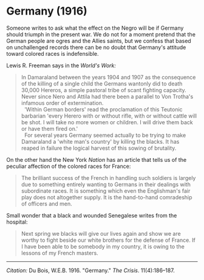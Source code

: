 <!--
title:   Germany
author:  Du Bois, W.E.B.
journal: The Crisis
year:    1916
volume:  11
issue:   4
pages:   186-187
-->

# Germany (1916)

Someone writes to ask what the effect on the Negro will be if Germany should triumph in the present war. We do not for a moment pretend that the German people are ogres and the Allies saints, but we confess that based on unchallenged records there can be no doubt that Germany's attitude toward colored races is indefensible.

Lewis R. Freeman says in the *World's Work:* 

> In Damaraland between the years 1904 and 1907 as the consequence of the killing of a single child the Germans wantonly did to death 30,000 Hereros, a simple pastoral tribe of scant fighting capacity. Never since Nero and Attila had there been a parallel to Von Trotha's infamous order of extermination.    
> &nbsp;
> 'Within German borders' read the proclamation of this Teutonic barbarian 'every Herero with or without rifle, with or without cattle will be shot. I will take no more women or children. I will drive them back or have them fired on.'    
> &nbsp;
> For several years Germany seemed actually to be trying to make Damaraland a 'white man's country' by killing the blacks. It has reaped in failure the logical harvest of this sowing of brutality.

On the other hand the New York *Nation* has an article that tells us of the peculiar affection of the colored races for France:

> The brilliant success of the French in handling such soldiers is largely due to something entirely wanting to Germans in their dealings with subordinate races. It is something which even the Englishman's fair play does not altogether supply. It is the hand-to-hand comradeship of officers and men.

Small wonder that a black and wounded Senegalese writes from the hospital: 

> Next spring we blacks will give our lives again and show we are worthy to fight beside our white brothers for the defense of France. If I have been able to be somebody in my country, it is owing to the lessons of my French masters.

______________
*Citation:* Du Bois, W.E.B. 1916. "Germany." *The Crisis*. 11(4):186&ndash;187.